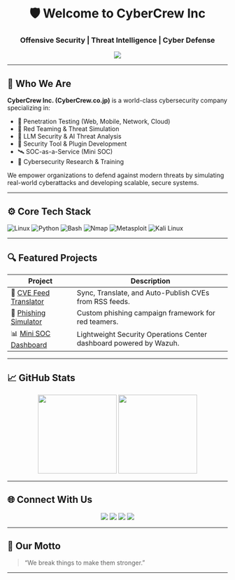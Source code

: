<!-- README for CyberCrew Inc - Cybersecurity Company -->

<h1 align="center">🛡️ Welcome to CyberCrew Inc</h1>
<h3 align="center">Offensive Security | Threat Intelligence | Cyber Defense</h3>

<p align="center">
  <img src="https://readme-typing-svg.demolab.com?font=Fira+Code&size=22&pause=1000&center=true&vCenter=true&width=500&lines=We+Hunt+Threats.+We+Break+Barriers.;Red+Teaming+|+Pentesting+|+SecOps+Automation;Securing+Tomorrow%2C+Today.">
</p>

---

## 🧠 Who We Are

**CyberCrew Inc. (CyberCrew.co.jp)** is a world-class cybersecurity company specializing in:
- 🔐 Penetration Testing (Web, Mobile, Network, Cloud)
- 🚨 Red Teaming & Threat Simulation
- 🧪 LLM Security & AI Threat Analysis
- 🧰 Security Tool & Plugin Development
- 🛰️ SOC-as-a-Service (Mini SOC)
- 🧠 Cybersecurity Research & Training

We empower organizations to defend against modern threats by simulating real-world cyberattacks and developing scalable, secure systems.

---

## ⚙️ Core Tech Stack

![Linux](https://img.shields.io/badge/Linux-000?style=for-the-badge&logo=linux&logoColor=white)
![Python](https://img.shields.io/badge/Python-14354C?style=for-the-badge&logo=python&logoColor=white)
![Bash](https://img.shields.io/badge/Bash-121011?style=for-the-badge&logo=gnubash)
![Nmap](https://img.shields.io/badge/Nmap-00425A?style=for-the-badge&logo=nmap&logoColor=white)
![Metasploit](https://img.shields.io/badge/Metasploit-232323?style=for-the-badge&logo=metasploit)
![Kali Linux](https://img.shields.io/badge/Kali_Linux-557C94?style=for-the-badge&logo=kalilinux&logoColor=white)

---

## 🔍 Featured Projects

| Project | Description |
|--------|-------------|
| 🔧 [CVE Feed Translator](https://github.com/CyberCrewInc/cve-feed-translator) | Sync, Translate, and Auto-Publish CVEs from RSS feeds. |
| 🎣 [Phishing Simulator](https://github.com/CyberCrewInc/phishing-sim) | Custom phishing campaign framework for red teamers. |
| 📊 [Mini SOC Dashboard](https://github.com/CyberCrewInc/mini-soc) | Lightweight Security Operations Center dashboard powered by Wazuh. |

---

## 📈 GitHub Stats

<p align="center">
  <img src="https://github-readme-stats.vercel.app/api?username=CyberCrewInc&show_icons=true&theme=radical" height="180"/>
  <img src="https://github-readme-stats.vercel.app/api/top-langs/?username=CyberCrewInc&layout=compact&theme=radical" height="180"/>
</p>

---

## 🌐 Connect With Us

<p align="center">
  <a href="https://CyberCrew.co.jp" target="_blank"><img src="https://img.shields.io/badge/Website-CyberCrew.co.jp-blue?style=for-the-badge&logo=firefox-browser" /></a>
  <a href="https://twitter.com/CyberCrewJP" target="_blank"><img src="https://img.shields.io/badge/X-(Twitter)-000?style=for-the-badge&logo=twitter" /></a>
  <a href="https://linkedin.com/company/cybercrew-inc" target="_blank"><img src="https://img.shields.io/badge/LinkedIn-CyberCrew-blue?style=for-the-badge&logo=linkedin" /></a>
  <a href="https://github.com/CyberCrewInc" target="_blank"><img src="https://img.shields.io/badge/GitHub-CyberCrew-black?style=for-the-badge&logo=github" /></a>
</p>

---

## 💬 Our Motto

> “We break things to make them stronger.”

---

